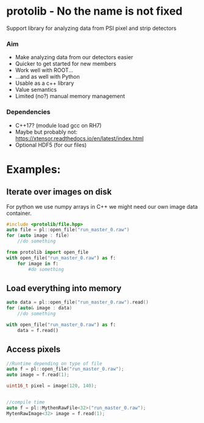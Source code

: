 # protolib - No the name is not fixed

Support library for analyzing data from PSI pixel and strip detectors

### Aim

* Make analyzing data from our detectors easier
* Quicker to get started for new members
* Work well with ROOT...
* ...and as well with Python
* Usable as a c++ library
* Value semantics
* Limited (no?) manual memory management

### Dependencies

* C++17? (module load gcc on RH7)
* Maybe but probably not: https://xtensor.readthedocs.io/en/latest/index.html
* Optional HDF5 (for our files)


# Examples:

## Iterate over images on disk

For python we use numpy arrays in C++ we might need our own image data container.

```cpp
#include <protolib/file.hpp>
auto file = pl::open_file("run_master_0.raw")
for (auto image : file)
    //do something

```


```python
from protolib import open_file
with open_file("run_master_0.raw") as f:
    for image in f:
        #do something

```

## Load everything into memory

```cpp
auto data = pl::open_file("run_master_0.raw").read()
for (auto& image : data)
    //do something
```

```python
with open_file("run_master_0.raw") as f:
    data = f.read()
```

## Access pixels

```cpp
//Runtime depending on type of file
auto f = pl::open_file("run_master_0.raw");
auto image = f.read(1);

uint16_t pixel = image(120, 140);


//compile time
auto f = pl::MythenRawFile<32>("run_master_0.raw");
MytenRawImage<32> image = f.read(1);
```